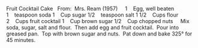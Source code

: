 Fruit Cocktail Cake
 
From:  Mrs. Ream (1957)
 
 
1    Egg, well beaten
1    teaspoon soda
1    Cup sugar
1/2    teaspoon salt
1 1/2    Cups flour
2    Cups fruit cocktail
1    Cup brown sugar
1/2    Cup chopped nuts
 
 
Mix soda, sugar, salt and flour.  Then add egg and fruit cocktail.  Pour into greased pan.  Top with brown sugar and nuts.  Pat down and bake 325° for 45 minutes.
